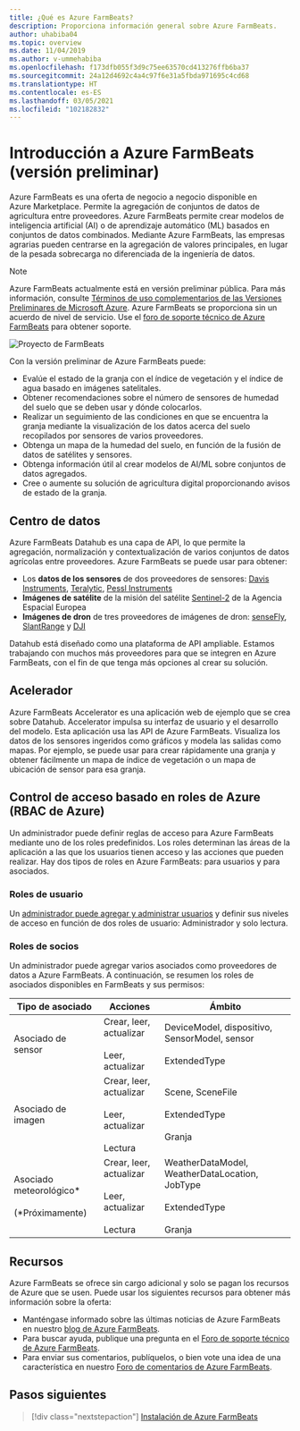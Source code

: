 ```yaml
---
title: ¿Qué es Azure FarmBeats?
description: Proporciona información general sobre Azure FarmBeats.
author: uhabiba04
ms.topic: overview
ms.date: 11/04/2019
ms.author: v-ummehabiba
ms.openlocfilehash: f173dfb055f3d9c75ee63570cd413276ffb6ba37
ms.sourcegitcommit: 24a12d4692c4a4c97f6e31a5fbda971695c4cd68
ms.translationtype: HT
ms.contentlocale: es-ES
ms.lasthandoff: 03/05/2021
ms.locfileid: "102182832"
---
```

# <a name="overview-of-azure-farmbeats-preview"></a>Introducción a Azure FarmBeats (versión preliminar)

Azure FarmBeats es una oferta de negocio a negocio disponible en Azure Marketplace. Permite la agregación de conjuntos de datos de agricultura entre proveedores. Azure FarmBeats permite crear modelos de inteligencia artificial (AI) o de aprendizaje automático (ML) basados en conjuntos de datos combinados. Mediante Azure FarmBeats, las empresas agrarias pueden centrarse en la agregación de valores principales, en lugar de la pesada sobrecarga no diferenciada de la ingeniería de datos.

> [!NOTE]
> Azure FarmBeats actualmente está en versión preliminar pública. Para más información, consulte [Términos de uso complementarios de las Versiones Preliminares de Microsoft Azure](https://azure.microsoft.com/support/legal/preview-supplemental-terms/). Azure FarmBeats se proporciona sin un acuerdo de nivel de servicio. Use el [foro de soporte técnico de Azure FarmBeats](/answers/topics/azure-farmbeats.html) para obtener soporte.

![Proyecto de FarmBeats](./media/architecture-for-farmbeats/farmbeats-architecture-1.png)

Con la versión preliminar de Azure FarmBeats puede:

- Evalúe el estado de la granja con el índice de vegetación y el índice de agua basado en imágenes satelitales.
- Obtener recomendaciones sobre el número de sensores de humedad del suelo que se deben usar y dónde colocarlos.
- Realizar un seguimiento de las condiciones en que se encuentra la granja mediante la visualización de los datos acerca del suelo recopilados por sensores de varios proveedores.
- Obtenga un mapa de la humedad del suelo, en función de la fusión de datos de satélites y sensores.
- Obtenga información útil al crear modelos de AI/ML sobre conjuntos de datos agregados.
- Cree o aumente su solución de agricultura digital proporcionando avisos de estado de la granja.

## <a name="datahub"></a>Centro de datos

Azure FarmBeats Datahub es una capa de API, lo que permite la agregación, normalización y contextualización de varios conjuntos de datos agrícolas entre proveedores. Azure FarmBeats se puede usar para obtener:
- Los **datos de los sensores** de dos proveedores de sensores: [Davis Instruments](https://www.davisinstruments.com/product/enviromonitor-gateway/), [Teralytic](https://teralytic.com/), [Pessl Instruments](https://metos.at/)
- **Imágenes de satélite** de la misión del satélite [Sentinel-2](https://sentinel.esa.int/web/sentinel/home) de la Agencia Espacial Europea
- **Imágenes de dron** de tres proveedores de imágenes de dron: [senseFly](https://www.sensefly.com/), [SlantRange](https://slantrange.com/) y [DJI](https://dji.com/)

Datahub está diseñado como una plataforma de API ampliable. Estamos trabajando con muchos más proveedores para que se integren en Azure FarmBeats, con el fin de que tenga más opciones al crear su solución.

## <a name="accelerator"></a>Acelerador

Azure FarmBeats Accelerator es una aplicación web de ejemplo que se crea sobre Datahub. Accelerator impulsa su interfaz de usuario y el desarrollo del modelo. Esta aplicación usa las API de Azure FarmBeats. Visualiza los datos de los sensores ingeridos como gráficos y modela las salidas como mapas. Por ejemplo, se puede usar para crear rápidamente una granja y obtener fácilmente un mapa de índice de vegetación o un mapa de ubicación de sensor para esa granja.

## <a name="azure-role-based-access-control-azure-rbac"></a>Control de acceso basado en roles de Azure (RBAC de Azure)

Un administrador puede definir reglas de acceso para Azure FarmBeats mediante uno de los roles predefinidos. Los roles determinan las áreas de la aplicación a las que los usuarios tienen acceso y las acciones que pueden realizar. Hay dos tipos de roles en Azure FarmBeats: para usuarios y para asociados.

### <a name="user-roles"></a>Roles de usuario

Un [administrador puede agregar y administrar usuarios](manage-users-in-azure-farmbeats.md) y definir sus niveles de acceso en función de dos roles de usuario: Administrador y solo lectura.

### <a name="partner-roles"></a>Roles de socios

Un administrador puede agregar varios asociados como proveedores de datos a Azure FarmBeats. A continuación, se resumen los roles de asociados disponibles en FarmBeats y sus permisos:

| Tipo de asociado    |   Acciones  | Ámbito |
| ---- | -------- | -------- |
| Asociado de sensor  |   Crear, leer, actualizar <br/> <br/> Leer, actualizar | DeviceModel, dispositivo, SensorModel, sensor <br/> <br/> ExtendedType |
| Asociado de imagen  |   Crear, leer, actualizar <br/> <br/> Leer, actualizar <br/> <br/> Lectura | Scene, SceneFile <br/> <br/> ExtendedType <br/> <br/> Granja |
| Asociado meteorológico* <br/> <br/>  (*Próximamente) |   Crear, leer, actualizar <br/> <br/> Leer, actualizar <br/> <br/> Lectura | WeatherDataModel, WeatherDataLocation, JobType <br/> <br/> ExtendedType <br/> <br/> Granja |

## <a name="resources"></a>Recursos

Azure FarmBeats se ofrece sin cargo adicional y solo se pagan los recursos de Azure que se usen. Puede usar los siguientes recursos para obtener más información sobre la oferta:

- Manténgase informado sobre las últimas noticias de Azure FarmBeats en nuestro [blog de Azure FarmBeats](https://aka.ms/farmbeatsblog).
- Para buscar ayuda, publique una pregunta en el [Foro de soporte técnico de Azure FarmBeats](/answers/topics/azure-farmbeats.html).
- Para enviar sus comentarios, publíquelos, o bien vote una idea de una característica en nuestro [Foro de comentarios de Azure FarmBeats](https://aka.ms/farmbeatsfeedback).

## <a name="next-steps"></a>Pasos siguientes

> [!div class="nextstepaction"]
> [Instalación de Azure FarmBeats](install-azure-farmbeats.md)